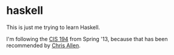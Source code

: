 # haskell
This is just me trying to learn Haskell.

I'm following the [CIS
194](https://www.seas.upenn.edu/~cis194/spring13/lectures.html) from Spring
'13, because that has been recommended by [Chris
Allen](https://github.com/bitemyapp/learnhaskell).

